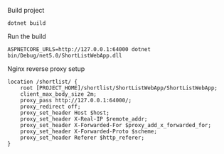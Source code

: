 ﻿Build project
    
    dotnet build

Run the build
 
    ASPNETCORE_URLS=http://127.0.0.1:64000 dotnet bin/Debug/net5.0/ShortListWebApp.dll

Nginx reverse proxy setup

    location /shortlist/ {
	    root [PROJECT_HOME]/shortlist/ShortListWebApp/ShortListWebApp;
	    client_max_body_size 2m;
        proxy_pass http://127.0.0.1:64000/; 
	    proxy_redirect off;
        proxy_set_header Host $host;
        proxy_set_header X-Real-IP $remote_addr;
        proxy_set_header X-Forwarded-For $proxy_add_x_forwarded_for;
        proxy_set_header X-Forwarded-Proto $scheme;
	    proxy_set_header Referer $http_referer;           
    }